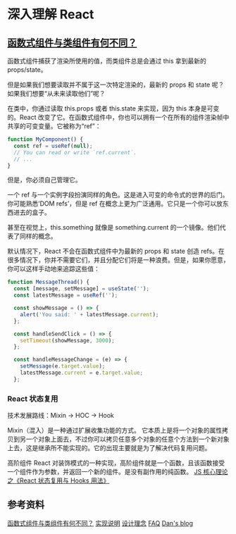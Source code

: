 # 深入理解 React

## [函数式组件与类组件有何不同？](https://overreacted.io/zh-hans/how-are-function-components-different-from-classes/)

函数式组件捕获了渲染所使用的值，而类组件总是会通过 this 拿到最新的 props/state。

但是如果我们想要读取并不属于这一次特定渲染的，最新的 props 和 state 呢？如果我们想要“从未来读取他们”呢？

在类中，你通过读取 this.props 或者 this.state 来实现，因为 this 本身是可变的。React 改变了它。在函数式组件中，你也可以拥有一个在所有的组件渲染帧中共享的可变变量。它被称为“ref”：

```javascript
function MyComponent() {
  const ref = useRef(null);
  // You can read or write `ref.current`.
  // ...
}
```

但是，你必须自己管理它。

一个 ref 与一个实例字段扮演同样的角色。这是进入可变的命令式的世界的后门。你可能熟悉’DOM refs’，但是 ref 在概念上更为广泛通用。它只是一个你可以放东西进去的盒子。

甚至在视觉上，this.something 就像是 something.current 的一个镜像。他们代表了同样的概念。

默认情况下，React 不会在函数式组件中为最新的 props 和 state 创造 refs。在很多情况下，你并不需要它们，并且分配它们将是一种浪费。但是，如果你愿意，你可以这样手动地来追踪这些值：

```javascript
function MessageThread() {
  const [message, setMessage] = useState('');
  const latestMessage = useRef('');

  const showMessage = () => {
    alert('You said: ' + latestMessage.current);
  };

  const handleSendClick = () => {
    setTimeout(showMessage, 3000);
  };

  const handleMessageChange = (e) => {
    setMessage(e.target.value);
    latestMessage.current = e.target.value;
  };
```

### React 状态复用

技术发展路线：Mixin -> HOC -> Hook

Mixin（混入）是一种通过扩展收集功能的方式。
它本质上是将一个对象的属性拷贝到另一个对象上面去，不过你可以拷贝任意多个对象的任意个方法到一个新对象上去，这是继承所不能实现的。它的出现主要就是为了解决代码复用问题。

高阶组件
React 对装饰模式的一种实现，高阶组件就是一个函数，且该函数接受一个组件作为参数，并返回一个新的组件。是没有副作用的纯函数。
[JS 核心理论之《React 状态复用与 Hooks 用法》](https://zhuanlan.zhihu.com/p/163493445)

## 参考资料

[函数式组件与类组件有何不同？](https://overreacted.io/zh-hans/how-are-function-components-different-from-classes/)
[实现说明](https://zh-hans.reactjs.org/docs/implementation-notes.html)
[设计理念](https://zh-hans.reactjs.org/docs/design-principles.html)
[FAQ](https://zh-hans.reactjs.org/docs/faq-ajax.html)
[Dan's blog](https://overreacted.io/zh-hans/)
